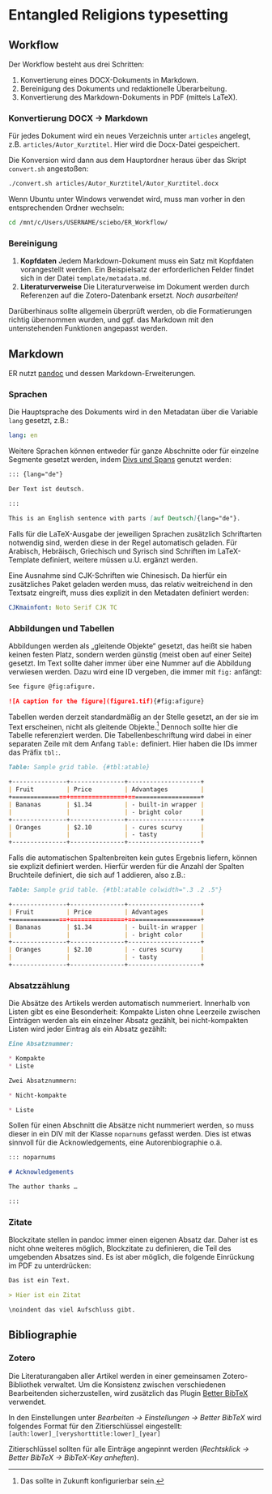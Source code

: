 # Entangled Religions typesetting

## Workflow

Der Workflow besteht aus drei Schritten:

1. Konvertierung eines DOCX-Dokuments in Markdown.
2. Bereinigung des Dokuments und redaktionelle Überarbeitung.
3. Konvertierung des Markdown-Dokuments in PDF (mittels LaTeX).

### Konvertierung DOCX → Markdown

Für jedes Dokument wird ein neues Verzeichnis unter `articles` angelegt, z.B. `articles/Autor_Kurztitel`. Hier wird die Docx-Datei gespeichert.

Die Konversion wird dann aus dem Hauptordner heraus über das Skript `convert.sh` angestoßen:

```bash
./convert.sh articles/Autor_Kurztitel/Autor_Kurztitel.docx
```

Wenn Ubuntu unter Windows verwendet wird, muss man vorher in den entsprechenden Ordner wechseln:

```bash
cd /mnt/c/Users/USERNAME/sciebo/ER_Workflow/
```

### Bereinigung

1. **Kopfdaten**  Jedem Markdown-Dokument muss ein Satz mit Kopfdaten vorangestellt werden. Ein Beispielsatz der erforderlichen Felder findet sich in der Datei `template/metadata.md`.
2. **Literaturverweise** Die Literaturverweise im Dokument werden durch Referenzen auf die Zotero-Datenbank ersetzt. *Noch ausarbeiten!*

Darüberhinaus sollte allgemein überprüft werden, ob die Formatierungen richtig übernommen wurden, und ggf. das Markdown mit den untenstehenden Funktionen angepasst werden.

## Markdown

ER nutzt [pandoc](http://pandoc.org/MANUAL.html) und dessen Markdown-Erweiterungen.

### Sprachen

Die Hauptsprache des Dokuments wird in den Metadatan über die Variable `lang` gesetzt, z.B.:

```yaml
lang: en
```

Weitere Sprachen können entweder für ganze Abschnitte oder für einzelne Segmente gesetzt werden, indem [Divs und Spans](http://pandoc.org/MANUAL.html#divs-and-spans) genutzt werden:

```markdown
::: {lang="de"}

Der Text ist deutsch.

:::

This is an English sentence with parts [auf Deutsch]{lang="de"}.
```

Falls für die LaTeX-Ausgabe der jeweiligen Sprachen zusätzlich Schriftarten notwendig sind, werden diese in der Regel automatisch geladen. Für Arabisch, Hebräisch, Griechisch und Syrisch sind Schriften im LaTeX-Template definiert, weitere müssen u.U. ergänzt werden.

Eine Ausnahme sind CJK-Schriften wie Chinesisch. Da hierfür ein zusätzliches Paket geladen werden muss, das relativ weitreichend in den Textsatz eingreift, muss dies explizit in den Metadaten definiert werden:

```yaml
CJKmainfont: Noto Serif CJK TC
```

### Abbildungen und Tabellen

Abbildungen werden als „gleitende Objekte“ gesetzt, das heißt sie haben keinen festen Platz, sondern werden günstig (meist oben auf einer Seite) gesetzt. Im Text sollte daher immer über eine Nummer auf die Abbildung verwiesen werden. Dazu wird eine ID vergeben, die immer mit `fig:` anfängt:

```markdown
See figure @fig:afigure.

![A caption for the figure](figure1.tif){#fig:afigure}

```

Tabellen werden derzeit standardmäßig an der Stelle gesetzt, an der sie im Text erscheinen, nicht als gleitende Objekte.[^1] Dennoch sollte hier die Tabelle referenziert werden. Die Tabellenbeschriftung wird dabei in einer separaten Zeile mit dem Anfang `Table:` definiert. Hier haben die IDs immer das Präfix `tbl:`.

[^1]: Das sollte in Zukunft konfigurierbar sein.

```markdown
Table: Sample grid table. {#tbl:atable}

+---------------+---------------+--------------------+
| Fruit         | Price         | Advantages         |
+===============+===============+====================+
| Bananas       | $1.34         | - built-in wrapper |
|               |               | - bright color     |
+---------------+---------------+--------------------+
| Oranges       | $2.10         | - cures scurvy     |
|               |               | - tasty            |
+---------------+---------------+--------------------+
```

Falls die automatischen Spaltenbreiten kein gutes Ergebnis liefern, können sie explizit definiert werden. Hierfür werden für die Anzahl der Spalten Bruchteile definiert, die sich auf 1 addieren, also z.B.:

```markdown
Table: Sample grid table. {#tbl:atable colwidth=".3 .2 .5"}

+---------------+---------------+--------------------+
| Fruit         | Price         | Advantages         |
+===============+===============+====================+
| Bananas       | $1.34         | - built-in wrapper |
|               |               | - bright color     |
+---------------+---------------+--------------------+
| Oranges       | $2.10         | - cures scurvy     |
|               |               | - tasty            |
+---------------+---------------+--------------------+
```

### Absatzzählung

Die Absätze des Artikels werden automatisch nummeriert. Innerhalb von Listen gibt es eine Besonderheit: Kompakte Listen ohne Leerzeile zwischen Einträgen werden als ein einzelner Absatz gezählt, bei nicht-kompakten Listen wird jeder Eintrag als ein Absatz gezählt:

```markdown
Eine Absatznummer:

* Kompakte
* Liste

Zwei Absatznummern:

* Nicht-kompakte

* Liste
```

Sollen für einen Abschnitt die Absätze nicht nummeriert werden, so muss dieser in ein DIV mit der Klasse `noparnums` gefasst werden. Dies ist etwas sinnvoll für die Acknowledgements, eine Autorenbiographie o.ä.

```markdown
::: noparnums

# Acknowledgements

The author thanks …

:::
```

### Zitate

Blockzitate stellen in pandoc immer einen eigenen Absatz dar. Daher ist es nicht ohne weiteres möglich, Blockzitate zu definieren, die Teil des umgebenden Absatzes sind. Es ist aber möglich, die folgende Einrückung im PDF zu unterdrücken:

```markdown
Das ist ein Text.

> Hier ist ein Zitat

\noindent das viel Aufschluss gibt.
```

## Bibliographie

### Zotero

Die Literaturangaben aller Artikel werden in einer gemeinsamen Zotero-Bibliothek verwaltet. Um die Konsistenz zwischen verschiedenen Bearbeitenden sicherzustellen, wird zusätzlich das Plugin [Better BibTeX](https://retorque.re/zotero-better-bibtex/) verwendet.

In den Einstellungen unter *Bearbeiten → Einstellungen → Better BibTeX* wird folgendes Format für den Zitierschlüssel eingestellt: `[auth:lower]_[veryshorttitle:lower]_[year]`

Zitierschlüssel sollten für alle Einträge angepinnt werden (*Rechtsklick → Better BibTeX → BibTeX-Key anheften*).

